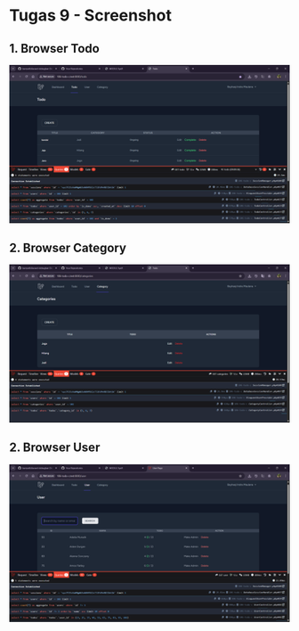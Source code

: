 # Tugas 9 - Screenshot 

## 1. Browser Todo

![alt text](screenshot/tugas9/todo.png)

## 2. Browser Category

![alt text](screenshot/tugas9/category.png)

## 2. Browser User

![alt text](screenshot/tugas9/user.png)